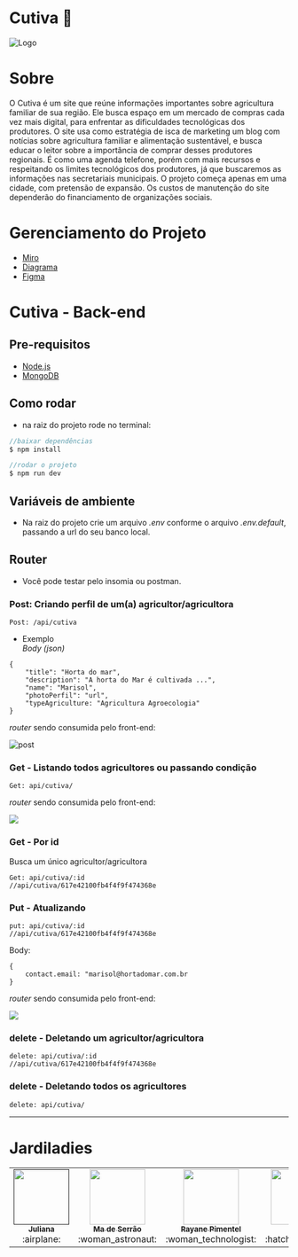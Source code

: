 # Cutiva :seedling:

![Logo](logoCutiva.png)
                         
# Sobre
O Cutiva é um site que reúne informações importantes sobre agricultura familiar de sua região. Ele busca espaço em um mercado de compras cada vez mais digital, para enfrentar as dificuldades tecnológicas dos produtores. O site usa como estratégia de isca de marketing um blog com notícias sobre agricultura familiar e alimentação sustentável, e busca educar o leitor sobre a importância de comprar desses produtores regionais. É como uma agenda telefone, porém com mais recursos e respeitando os limites tecnológicos dos produtores, já que buscaremos as informações nas secretariais municipais. 
O projeto começa apenas em uma cidade, com pretensão de expansão. 
Os custos de manutenção do site dependerão do financiamento de organizações sociais.

# Gerenciamento do Projeto
- [Miro](https://miro.com/app/board/o9J_l1XzB6Q=/)
- [Diagrama](https://drive.google.com/file/d/15qPkVnxJyyJqRZBHhfXhvnS6KZ8sF6Te/view)
- [Figma](https://www.figma.com/proto/C3Dc1A2s4OHEUiCiNYpjwC/zou-farm-landing-page?node-id=42%3A3434&starting-point-node-id=42%3A3434)

# Cutiva - Back-end

## Pre-requisitos
- [Node.js](https://nodejs.org/en/)
- [MongoDB](https://www.mongodb.com/pt-br)

## Como rodar
- na raiz do projeto rode no terminal:

```javascript
//baixar dependências
$ npm install

//rodar o projeto
$ npm run dev

```
## Variáveis de ambiente
- Na raiz do projeto crie um arquivo _.env_ conforme o arquivo _.env.default_, passando a url do seu banco local.

## Router
- Você pode testar pelo insomia ou postman.

### Post: Criando perfil de um(a) agricultor/agricultora

```
Post: /api/cutiva
```

- Exemplo <br>
_Body (json)_

```
{
    "title": "Horta do mar",
    "description": "A horta do Mar é cultivada ...",
    "name": "Marisol",
    "photoPerfil": "url",
    "typeAgriculture: "Agricultura Agroecologia"  
}
```
_router_ sendo consumida pelo front-end:

![post](img/postcreate.png)

### Get - Listando todos agricultores ou passando condição

```
Get: api/cutiva/
```
_router_ sendo consumida pelo front-end:

![](img/getall.png)

### Get - Por id
Busca um único agricultor/agricultora
```
Get: api/cutiva/:id
//api/cutiva/617e42100fb4f4f9f474368e
```

### Put - Atualizando
```
put: api/cutiva/:id
//api/cutiva/617e42100fb4f4f9f474368e
```
Body:
```
{
    contact.email: "marisol@hortadomar.com.br
}
```
_router_ sendo consumida pelo front-end:

![](img/putId.png)

### delete - Deletando um agricultor/agricultora 
```
delete: api/cutiva/:id
//api/cutiva/617e42100fb4f4f9f474368e
```
### delete - Deletando todos os agricultores 

```
delete: api/cutiva/
```
<hr>

# Jardiladies
<table>
  <tr>
    <td align="center"><a href=""><img src="https://github.com/rayanepimentel/cutiva/blob/main/img/ju.jpeg" width="100px;" alt=""/><br /><sub><b>Juliana</b></sub></a><br />:airplane:</td>
	  <td align="center"><a href="https://www.instagram.com/mariadeserrao/"><img src="https://github.com/rayanepimentel/cutiva/blob/main/img/ma.jpeg" width="100px;" alt=""/><br /><sub><b>Ma de Serrão</b></sub></a><br/>:woman_astronaut:</td>
	  <td align="center"><a href="https://www.linkedin.com/in/rayanepimentel/"><img src="https://avatars.githubusercontent.com/u/37915359?v=4" width="100px;" alt=""/><br /><sub><b>Rayane Pimentel</b></sub></a><br />:woman_technologist:</td>
    <td align="center"><a href="https://www.instagram.com/trrs/"><img src="https://github.com/rayanepimentel/cutiva/blob/main/img/yara.jpeg" width="100px;" alt=""/><br /><sub><b>Yara</b></sub></a><br />:hatching_chick:</td>
  </tr>
	
</table>
